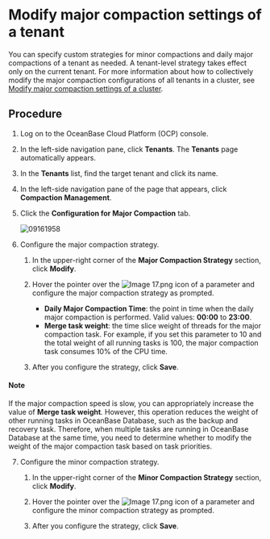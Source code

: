 # Modify major compaction settings of a tenant

You can specify custom strategies for minor compactions and daily major compactions of a tenant as needed.
A tenant-level strategy takes effect only on the current tenant. For more information about how to collectively modify the major compaction configurations of all tenants in a cluster, see [Modify major compaction settings of a cluster](../../600.cluster-functions/1100.manage-cluster-merge/100.cluster-merge-configuration.md).

## Procedure

1. Log on to the OceanBase Cloud Platform (OCP) console.

2. In the left-side navigation pane, click **Tenants**.
   The **Tenants** page automatically appears.

3. In the **Tenants** list, find the target tenant and click its name.

4. In the left-side navigation pane of the page that appears, click **Compaction Management**.

5. Click the **Configuration for Major Compaction** tab.

   ![09161958](https://obbusiness-private.oss-cn-shanghai.aliyuncs.com/doc/img/ocp/%E7%A7%9F%E6%88%B7%E5%90%88%E5%B9%B6.png)

6. Configure the major compaction strategy.

   1. In the upper-right corner of the **Major Compaction Strategy** section, click **Modify**.

   2. Hover the pointer over the ![Image 17.png](https://help-static-aliyun-doc.aliyuncs.com/assets/img/zh-CN/8048190061/p168332.png "Image 17.png") icon of a parameter and configure the major compaction strategy as prompted.

      * **Daily Major Compaction Time**: the point in time when the daily major compaction is performed. Valid values: **00:00** to **23:00**.
      * **Merge task weight**: the time slice weight of threads for the major compaction task. For example, if you set this parameter to 10 and the total weight of all running tasks is 100, the major compaction task consumes 10% of the CPU time.

   3. After you configure the strategy, click **Save**.

  <main id="notice" type='explain'>
    <h4>Note</h4>
    <p>If the major compaction speed is slow, you can appropriately increase the value of <strong>Merge task weight</strong>. However, this operation reduces the weight of other running tasks in OceanBase Database, such as the backup and recovery task. Therefore, when multiple tasks are running in OceanBase Database at the same time, you need to determine whether to modify the weight of the major compaction task based on task priorities.</p>
  </main>

7. Configure the minor compaction strategy.

   1. In the upper-right corner of the **Minor Compaction Strategy** section, click **Modify**.

   2. Hover the pointer over the ![Image 17.png](https://help-static-aliyun-doc.aliyuncs.com/assets/img/zh-CN/8048190061/p168332.png "Image 17.png") icon of a parameter and configure the minor compaction strategy as prompted.

   3. After you configure the strategy, click **Save**.

